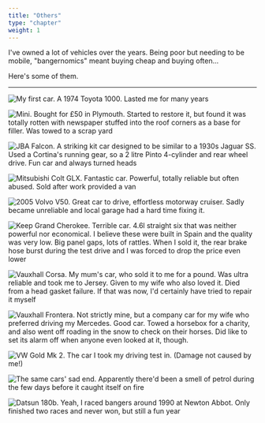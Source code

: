 ```yaml
---
title: "Others"
type: "chapter"
weight: 1
---
```


I've owned a lot of vehicles over the years. Being poor but needing to be mobile, "bangernomics" meant buying cheap and buying often...

Here's some of them. 

---------------------------
![My first car. A 1974 Toyota 1000. Lasted me for many years](toyota1000.jpg) 

![Mini. Bought for £50 in Plymouth. Started to restore it, but found it was totally rotten with newspaper stuffed into the roof corners as a base for filler. Was towed to a scrap yard](mini.jpg)

![JBA Falcon. A striking kit car designed to be similar to a 1930s Jaguar SS. Used a Cortina's running gear, so a 2 litre Pinto 4-cylinder and rear wheel drive. Fun car and always turned heads](jba-falcon.jpg)

![Mitsubishi Colt GLX. Fantastic car. Powerful, totally reliable but often abused. Sold after work provided a van](colt.jpeg)

![2005 Volvo V50.  Great car to drive, effortless motorway cruiser. Sadly became unreliable and local garage had a hard time fixing it.](volvo.jpg)

![Keep Grand Cherokee. Terrible car. 4.6l straight six that was neither powerful nor economical. I believe these were built in Spain and the quality was very low. Big panel gaps, lots of rattles. When I sold it, the rear brake hose burst during the test drive and I was forced to drop the price even lower](jeep.jpg)

![Vauxhall Corsa. My mum's car, who sold it to me for a pound. Was ultra reliable and took me to Jersey. Given to my wife who also loved it. Died from a head gasket failure. If that was now, I'd certainly have tried to repair it myself](corsa.jpg)

![Vauxhall Frontera. Not strictly mine, but a company car for my wife who preferred driving my Mercedes. Good car. Towed a horsebox for a charity, and also went off roading in the snow to check on their horses. Did like to set its alarm off when anyone even looked at it, though.](frontera.jpg)

![VW Gold Mk 2. The car I took my driving test in. (Damage not caused by me!)](golf1.jpg)

![The same cars' sad end. Apparently there'd been a smell of petrol during the few days before it caught itself on fire](golf2.jpg)

![Datsun 180b. Yeah, I raced bangers around 1990 at Newton Abbot. Only finished two races and never won, but still a fun year](180b.jpg)
